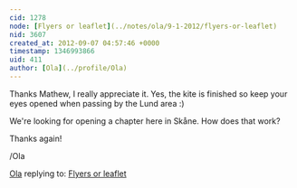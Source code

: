```yaml
---
cid: 1278
node: [Flyers or leaflet](../notes/ola/9-1-2012/flyers-or-leaflet)
nid: 3607
created_at: 2012-09-07 04:57:46 +0000
timestamp: 1346993866
uid: 411
author: [Ola](../profile/Ola)
---
```


Thanks Mathew,
I really appreciate it. Yes, the kite is finished so keep your eyes opened when passing by the Lund area :)

We're looking for opening a chapter here in Skåne. How does that work?

Thanks again!

/Ola



[Ola](../profile/Ola) replying to: [Flyers or leaflet](../notes/ola/9-1-2012/flyers-or-leaflet)


